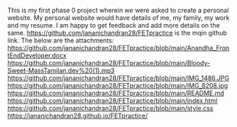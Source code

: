 This is my first phase 0 project wherein we were asked to create a personal website. My personal website would have details of me, my family, my work and my resume.
I am happy to get feedback and add more details on the same. https://github.com/jananichandran28/FETpractice
is the mqin github link.
The below are the attachments:
https://github.com/jananichandran28/FETpractice/blob/main/Anandha_FrontEndDeveloper.docx
https://github.com/jananichandran28/FETpractice/blob/main/Bloody-Sweet-MassTamilan.dev%20(1).mp3
https://github.com/jananichandran28/FETpractice/blob/main/IMG_1486.JPG
https://github.com/jananichandran28/FETpractice/blob/main/IMG_8208.jpg
https://github.com/jananichandran28/FETpractice/blob/main/README.md
https://github.com/jananichandran28/FETpractice/blob/main/index.html
https://github.com/jananichandran28/FETpractice/blob/main/style.css
https://jananichandran28.github.io/FETpractice/
